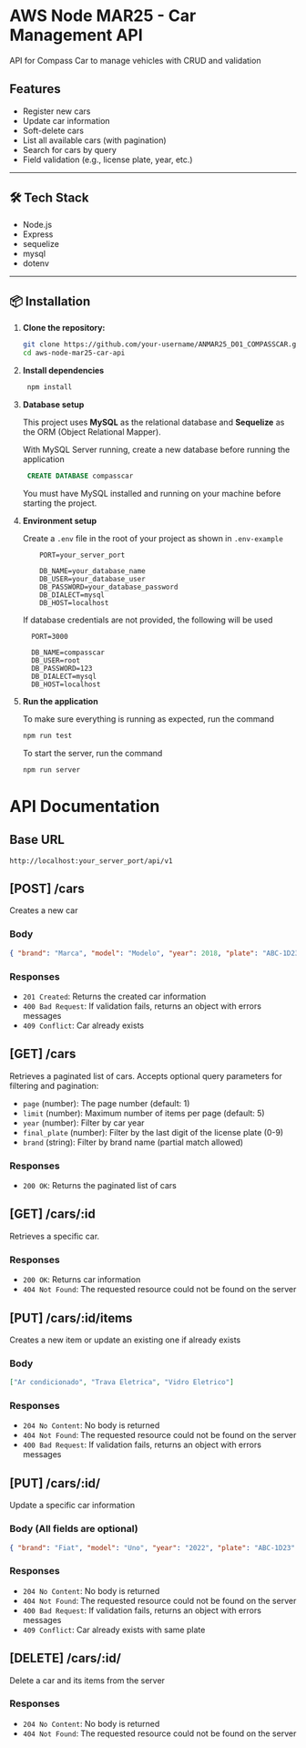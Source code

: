 # AWS Node MAR25 - Car Management API

API for Compass Car to manage vehicles with CRUD and validation

## Features

- Register new cars
- Update car information
- Soft-delete cars
- List all available cars (with pagination)
- Search for cars by query
- Field validation (e.g., license plate, year, etc.)

---

## 🛠️ Tech Stack

- Node.js
- Express
- sequelize
- mysql
- dotenv

---

## 📦 Installation

1. **Clone the repository:**

   ```bash
   git clone https://github.com/your-username/ANMAR25_D01_COMPASSCAR.git
   cd aws-node-mar25-car-api
   ```

2. **Install dependencies**

   ```bash
    npm install
   ```

3. **Database setup**

   This project uses **MySQL** as the relational database and **Sequelize** as the ORM (Object Relational Mapper).

   With MySQL Server running, create a new database before running the application

   ```sql
    CREATE DATABASE compasscar
   ```

   You must have MySQL installed and running on your machine before starting the project.

4. **Environment setup**

   Create a `.env` file in the root of your project as shown in `.env-example`

   ```
       PORT=your_server_port

       DB_NAME=your_database_name
       DB_USER=your_database_user
       DB_PASSWORD=your_database_password
       DB_DIALECT=mysql
       DB_HOST=localhost
   ```

   If database credentials are not provided, the following will be used

   ```
     PORT=3000

     DB_NAME=compasscar
     DB_USER=root
     DB_PASSWORD=123
     DB_DIALECT=mysql
     DB_HOST=localhost
   ```

5. **Run the application**

   To make sure everything is running as expected, run the command

   ```bash
   npm run test
   ```

   To start the server, run the command

   ```bash
   npm run server
   ```

# API Documentation

## Base URL

```
http://localhost:your_server_port/api/v1
```

## [POST] /cars

Creates a new car

### Body

```json
{ "brand": "Marca", "model": "Modelo", "year": 2018, "plate": "ABC-1D23" }
```

### Responses

- `201 Created`: Returns the created car information
- `400 Bad Request`: If validation fails, returns an object with errors messages
- `409 Conflict`: Car already exists

## [GET] /cars

Retrieves a paginated list of cars.
Accepts optional query parameters for filtering and pagination:

- `page` (number): The page number (default: 1)
- `limit` (number): Maximum number of items per page (default: 5)
- `year` (number): Filter by car year
- `final_plate` (number): Filter by the last digit of the license plate (0-9)
- `brand` (string): Filter by brand name (partial match allowed)

### Responses

- `200 OK`: Returns the paginated list of cars

## [GET] /cars/:id

Retrieves a specific car.

### Responses

- `200 OK`: Returns car information
- `404 Not Found`: The requested resource could not be found on the server

## [PUT] /cars/:id/items

Creates a new item or update an existing one if already exists

### Body

```json
["Ar condicionado", "Trava Eletrica", "Vidro Eletrico"]
```

### Responses

- `204 No Content`: No body is returned
- `404 Not Found`: The requested resource could not be found on the server
- `400 Bad Request`: If validation fails, returns an object with errors messages

## [PUT] /cars/:id/

Update a specific car information

### Body (All fields are optional)

```json
{ "brand": "Fiat", "model": "Uno", "year": "2022", "plate": "ABC-1D23" }
```

### Responses

- `204 No Content`: No body is returned
- `404 Not Found`: The requested resource could not be found on the server
- `400 Bad Request`: If validation fails, returns an object with errors messages
- `409 Conflict`: Car already exists with same plate

## [DELETE] /cars/:id/

Delete a car and its items from the server

### Responses

- `204 No Content`: No body is returned
- `404 Not Found`: The requested resource could not be found on the server
